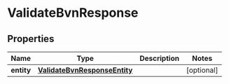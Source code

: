 

# ValidateBvnResponse


## Properties

| Name | Type | Description | Notes |
|------------ | ------------- | ------------- | -------------|
|**entity** | [**ValidateBvnResponseEntity**](ValidateBvnResponseEntity.md) |  |  [optional] |



